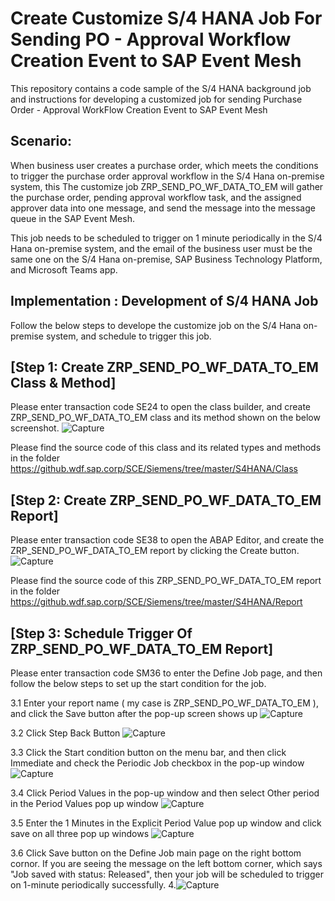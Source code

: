 # Create Customize S/4 HANA Job For Sending PO - Approval Workflow Creation Event to SAP Event Mesh

This repository contains a code sample of the S/4 HANA background job and instructions for developing a customized job for sending Purchase Order - Approval WorkFlow Creation Event to SAP Event Mesh

## Scenario:

When business user creates a purchase order, which meets the conditions to trigger the purchase order approval workflow in the S/4 Hana on-premise system, this The customize job ZRP_SEND_PO_WF_DATA_TO_EM will gather the purchase order, pending approval workflow task, and the assigned approver data into one message, and send the message into the message queue in the SAP Event Mesh.

This job needs to be scheduled to trigger on 1 minute periodically in the S/4 Hana on-premise system, and the email of the business user must be the same one on the S/4 Hana on-premise, SAP Business Technology Platform, and Microsoft Teams app.

## Implementation : Development of S/4 HANA Job

Follow the below steps to develope the customize job on the S/4 Hana on-premise system, and schedule to trigger this job.

## [Step 1: Create ZRP_SEND_PO_WF_DATA_TO_EM Class & Method]

Please enter transaction code SE24 to open the class builder, and create ZRP_SEND_PO_WF_DATA_TO_EM class and its method shown on the below screenshot.
![Capture](https://github.wdf.sap.corp/storage/user/105079/files/ff972500-dcf0-11ec-9917-99934e492f8b)

Please find the source code of this class and its related types and methods in the folder https://github.wdf.sap.corp/SCE/Siemens/tree/master/S4HANA/Class

## [Step 2: Create ZRP_SEND_PO_WF_DATA_TO_EM Report]

Please enter transaction code SE38 to open the ABAP Editor, and create the ZRP_SEND_PO_WF_DATA_TO_EM report by clicking the Create button.
![Capture](https://github.wdf.sap.corp/storage/user/105079/files/77654f80-dcf1-11ec-9510-ceba3443378b)

Please find the source code of this ZRP_SEND_PO_WF_DATA_TO_EM report in the folder https://github.wdf.sap.corp/SCE/Siemens/tree/master/S4HANA/Report

## [Step 3: Schedule Trigger Of ZRP_SEND_PO_WF_DATA_TO_EM Report]

Please enter transaction code SM36 to enter the Define Job page, and then follow the below steps to set up the start condition for the job.

3.1 Enter your report name ( my case is ZRP_SEND_PO_WF_DATA_TO_EM ), and click the Save button after the pop-up screen shows up
![Capture](https://github.wdf.sap.corp/storage/user/105079/files/703f4100-dcf3-11ec-9f08-4c59845432a6)

3.2 Click Step Back Button
![Capture](https://github.wdf.sap.corp/storage/user/105079/files/9bc22b80-dcf3-11ec-8ae7-5912832a4f56)

3.3 Click the Start condition button on the menu bar, and then click Immediate and check the Periodic Job checkbox in the pop-up window
![Capture](https://github.wdf.sap.corp/storage/user/105079/files/0ecba200-dcf4-11ec-8e59-49d0bc7a23d0)

3.4 Click Period Values in the pop-up window and then select Other period in the Period Values pop up window
![Capture](https://github.wdf.sap.corp/storage/user/105079/files/64a04a00-dcf4-11ec-8152-c49a07cc5164)

3.5 Enter the 1 Minutes in the Explicit Period Value pop up window and click save on all three pop up windows
![Capture](https://github.wdf.sap.corp/storage/user/105079/files/bfd23c80-dcf4-11ec-9855-b0c169432311)

3.6 Click Save button on the Define Job main page on the right bottom cornor. If you are seeing the message on the left bottom corner, which says "Job saved with status: Released", then your job will be scheduled to trigger on 1-minute periodically successfully. 4.![Capture](https://github.wdf.sap.corp/storage/user/105079/files/53a40880-dcf5-11ec-9d9f-d58b095aacbf)

